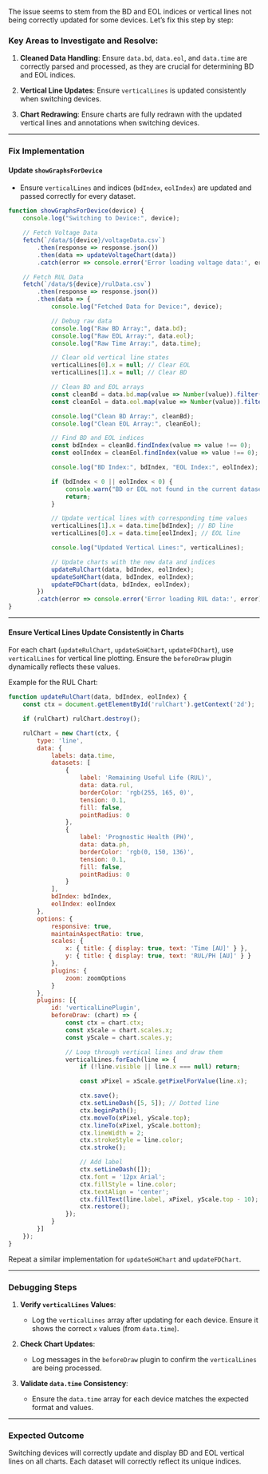 The issue seems to stem from the BD and EOL indices or vertical lines not being correctly updated for some devices. Let’s fix this step by step:

### Key Areas to Investigate and Resolve:
1. **Cleaned Data Handling**:
   Ensure `data.bd`, `data.eol`, and `data.time` are correctly parsed and processed, as they are crucial for determining BD and EOL indices.

2. **Vertical Line Updates**:
   Ensure `verticalLines` is updated consistently when switching devices.

3. **Chart Redrawing**:
   Ensure charts are fully redrawn with the updated vertical lines and annotations when switching devices.

---

### Fix Implementation

#### Update `showGraphsForDevice`

- Ensure `verticalLines` and indices (`bdIndex`, `eolIndex`) are updated and passed correctly for every dataset.

```javascript
function showGraphsForDevice(device) {
    console.log("Switching to Device:", device);

    // Fetch Voltage Data
    fetch(`/data/${device}/voltageData.csv`)
        .then(response => response.json())
        .then(data => updateVoltageChart(data))
        .catch(error => console.error('Error loading voltage data:', error));

    // Fetch RUL Data
    fetch(`/data/${device}/rulData.csv`)
        .then(response => response.json())
        .then(data => {
            console.log("Fetched Data for Device:", device);

            // Debug raw data
            console.log("Raw BD Array:", data.bd);
            console.log("Raw EOL Array:", data.eol);
            console.log("Raw Time Array:", data.time);

            // Clear old vertical line states
            verticalLines[0].x = null; // Clear EOL
            verticalLines[1].x = null; // Clear BD

            // Clean BD and EOL arrays
            const cleanBd = data.bd.map(value => Number(value)).filter(value => !isNaN(value));
            const cleanEol = data.eol.map(value => Number(value)).filter(value => !isNaN(value));

            console.log("Clean BD Array:", cleanBd);
            console.log("Clean EOL Array:", cleanEol);

            // Find BD and EOL indices
            const bdIndex = cleanBd.findIndex(value => value !== 0);
            const eolIndex = cleanEol.findIndex(value => value !== 0);

            console.log("BD Index:", bdIndex, "EOL Index:", eolIndex);

            if (bdIndex < 0 || eolIndex < 0) {
                console.warn("BD or EOL not found in the current dataset.");
                return;
            }

            // Update vertical lines with corresponding time values
            verticalLines[1].x = data.time[bdIndex]; // BD line
            verticalLines[0].x = data.time[eolIndex]; // EOL line

            console.log("Updated Vertical Lines:", verticalLines);

            // Update charts with the new data and indices
            updateRulChart(data, bdIndex, eolIndex);
            updateSoHChart(data, bdIndex, eolIndex);
            updateFDChart(data, bdIndex, eolIndex);
        })
        .catch(error => console.error('Error loading RUL data:', error));
}
```

---

#### Ensure Vertical Lines Update Consistently in Charts

For each chart (`updateRulChart`, `updateSoHChart`, `updateFDChart`), use `verticalLines` for vertical line plotting. Ensure the `beforeDraw` plugin dynamically reflects these values.

Example for the RUL Chart:

```javascript
function updateRulChart(data, bdIndex, eolIndex) {
    const ctx = document.getElementById('rulChart').getContext('2d');

    if (rulChart) rulChart.destroy();

    rulChart = new Chart(ctx, {
        type: 'line',
        data: {
            labels: data.time,
            datasets: [
                {
                    label: 'Remaining Useful Life (RUL)',
                    data: data.rul,
                    borderColor: 'rgb(255, 165, 0)',
                    tension: 0.1,
                    fill: false,
                    pointRadius: 0
                },
                {
                    label: 'Prognostic Health (PH)',
                    data: data.ph,
                    borderColor: 'rgb(0, 150, 136)',
                    tension: 0.1,
                    fill: false,
                    pointRadius: 0
                }
            ],
            bdIndex: bdIndex,
            eolIndex: eolIndex
        },
        options: {
            responsive: true,
            maintainAspectRatio: true,
            scales: {
                x: { title: { display: true, text: 'Time [AU]' } },
                y: { title: { display: true, text: 'RUL/PH [AU]' } }
            },
            plugins: {
                zoom: zoomOptions
            }
        },
        plugins: [{
            id: 'verticalLinePlugin',
            beforeDraw: (chart) => {
                const ctx = chart.ctx;
                const xScale = chart.scales.x;
                const yScale = chart.scales.y;

                // Loop through vertical lines and draw them
                verticalLines.forEach(line => {
                    if (!line.visible || line.x === null) return;

                    const xPixel = xScale.getPixelForValue(line.x);

                    ctx.save();
                    ctx.setLineDash([5, 5]); // Dotted line
                    ctx.beginPath();
                    ctx.moveTo(xPixel, yScale.top);
                    ctx.lineTo(xPixel, yScale.bottom);
                    ctx.lineWidth = 2;
                    ctx.strokeStyle = line.color;
                    ctx.stroke();

                    // Add label
                    ctx.setLineDash([]);
                    ctx.font = '12px Arial';
                    ctx.fillStyle = line.color;
                    ctx.textAlign = 'center';
                    ctx.fillText(line.label, xPixel, yScale.top - 10);
                    ctx.restore();
                });
            }
        }]
    });
}
```

Repeat a similar implementation for `updateSoHChart` and `updateFDChart`.

---

### Debugging Steps
1. **Verify `verticalLines` Values**:
   - Log the `verticalLines` array after updating for each device. Ensure it shows the correct `x` values (from `data.time`).

2. **Check Chart Updates**:
   - Log messages in the `beforeDraw` plugin to confirm the `verticalLines` are being processed.

3. **Validate `data.time` Consistency**:
   - Ensure the `data.time` array for each device matches the expected format and values.

---

### Expected Outcome
Switching devices will correctly update and display BD and EOL vertical lines on all charts. Each dataset will correctly reflect its unique indices.
